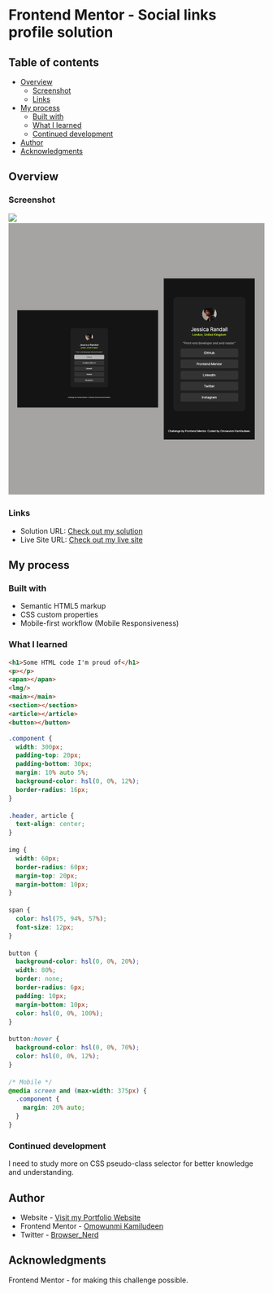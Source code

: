 # Frontend Mentor - Social links profile solution

## Table of contents

- [Overview](#overview)
  - [Screenshot](#screenshot)
  - [Links](#links)
- [My process](#my-process)
  - [Built with](#built-with)
  - [What I learned](#what-i-learned)
  - [Continued development](#continued-development)
- [Author](#author)
- [Acknowledgments](#acknowledgments)

## Overview

### Screenshot

![](./screenshot.jpg)
<img src="assets/images/readme-image.png" alt="Social Links Profile Challenge Screenshot">

### Links

- Solution URL: [Check out my solution](https://www.frontendmentor.io/solutions/component-article-button-and-responsive-mobile-design-DbT1zZpkW6)
- Live Site URL: [Check out my live site](https://omowunmikamil.github.io/recipe_page.github.io/)

## My process

### Built with

- Semantic HTML5 markup
- CSS custom properties
- Mobile-first workflow (Mobile Responsiveness)

### What I learned

```html
<h1>Some HTML code I'm proud of</h1>
<p></p>
<apan></apan>
<lmg/>
<main></main>
<section></section>
<article></article>
<button></button>
```
```css
.component {
  width: 300px;
  padding-top: 20px;
  padding-bottom: 30px;
  margin: 10% auto 5%;
  background-color: hsl(0, 0%, 12%);
  border-radius: 16px;
}

.header, article {
  text-align: center;
}

img {
  width: 60px;
  border-radius: 60px;
  margin-top: 20px;
  margin-bottom: 10px;
}

span {
  color: hsl(75, 94%, 57%);
  font-size: 12px;
}

button {
  background-color: hsl(0, 0%, 20%);
  width: 80%;
  border: none;
  border-radius: 6px;
  padding: 10px;
  margin-bottom: 10px;
  color: hsl(0, 0%, 100%);
}

button:hover {
  background-color: hsl(0, 0%, 70%);
  color: hsl(0, 0%, 12%);
}

/* Mobile */
@media screen and (max-width: 375px) {
  .component {
    margin: 20% auto;
  }
}
```

### Continued development

I need to study more on CSS pseudo-class selector for better knowledge and understanding.

## Author

- Website - [Visit my Portfolio Website](https://omowunmikamil.tech)
- Frontend Mentor - [Omowunmi Kamiludeen](https://www.frontendmentor.io/profile/Omowunmikamil)
- Twitter - [Browser_Nerd](https://www.twitter.com/@Browser_Nerd)

## Acknowledgments

Frontend Mentor - for making this challenge possible.
